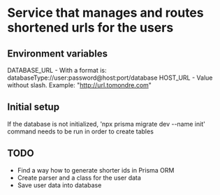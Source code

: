 # Service that manages and routes shortened urls for the users

## Environment variables
DATABASE_URL - With a format is: databaseType://user:password@host:port/database
HOST_URL - Value without slash. Example: "http://url.tomondre.com"
## Initial setup
If the database is not initialized, 'npx prisma migrate dev --name init' command needs to be run in order to create tables 

## TODO
- Find a way how to generate shorter ids in Prisma ORM
- Create parser and a class for the user data
- Save user data into database
